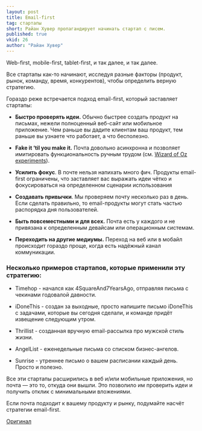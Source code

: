 ```yaml
---
layout: post
title: Email-first
tag: стартапы
short: Райан Хувер пропагандирует начинать стартап с писем.
published: true
vkid: 26
author: "Райан Хувер"
---
```

Web-first, mobile-first, tablet-first, и так далее, и так далее. 

Все стартапы как-то начинают, исследуя разные факторы (продукт, рынок, команду, время, конкурентов), чтобы определить
верную стратегию.

Гораздо реже встречается подход email-first, который заставляет стартапы:

* **Быстро проверять идеи.** Обычно быстрее создать продукт на письмах, нежели полноценный веб-сайт или мобильное приложение. Чем раньше вы дадите клиентам ваш продукт, тем раньше вы узнаете что работает, а что бесполезно.

* **Fake it ‘til you make it.** Почта довольно асинхронна и позволяет имитировать функциональность ручным трудом (см. [Wizard of Oz experiments](http://en.wikipedia.org/wiki/Wizard_of_Oz_experiment)).

* **Усилить фокус**. В почте нельзя напихать много фич. Продукты email-first ограничены, что заставляет вас выражать идеи чётко и фокусироваться на определенном сценарии использования

* **Создавать привычки**. Мы проверяем почту несколько раз в день. Если сделать правильно, то email-продукты могут стать частью распорядка дня пользователей.

* **Быть повсеместными и для всех.** Почта есть у каждого и не привязана к определенным девайсам или операционным системам.

* **Переходить на другие медиумы.** Переход на веб или в мобайл происходит гораздо проще, когда есть надёжный канал коммуникации.


### Несколько примеров стартапов, которые применили эту стратегию:

* Timehop - начался как 4SquareAnd7YearsAgo, отправляя письма с чекинами годовалой давности.

* iDoneThis - создан за выходные, просто напишите письмо  iDoneThis с задачами, которые вы сегодня сделали, и команде придёт извещение следующим утром.

* Thrillist - созданная вручную email-рассылка про мужской стиль жизни.

* AngelList - еженедельные письма со списком бизнес-ангелов.

* Sunrise - утреннее письмо о вашем расписании каждый день. Просто и полезно.

Все эти стартапы расширились в веб и/или мобильные приложения, но почта — это то, откуда они вышли. Это позволило им
проверить идеи и получить отклик с минимальными вложениями.

Если почта подходит к вашему продукту и рынку, подумайте насчёт стратегии email-first.

[Оригинал](http://ryanhoover.me/post/43986871442/email-first-startups)
